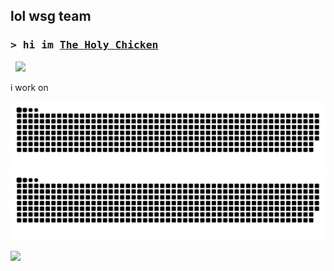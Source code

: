 ## lol wsg team

### <samp>&gt; hi im <a href="https://www.youtube.com/TheHolyChickenYT" target="_blank">The Holy Chicken</a></samp>

&nbsp; ![](https://visitor-badge.laobi.icu/badge?page_id=TheHolyChickn)

i work on 

<p align="center">
    <img src="https://raw.githubusercontent.com/TheHolyChickn/TheHolyChickn/output/github-contribution-grid-snake-dark.svg#gh-dark-mode-only" />
    <img src="https://raw.githubusercontent.com/TheHolyChickn/TheHolyChickn/output/github-contribution-grid-snake.svg#gh-light-mode-only" />
</p>

<p>
   <img height="180em" src="https://github-readme-stats.vercel.app/api/top-langs/?username=TheHolyChickn&exclude_repo=KNN-Image-Classification&show_icons=true&hide_border=true&layout=compact&langs_count=8"/>
</p>
